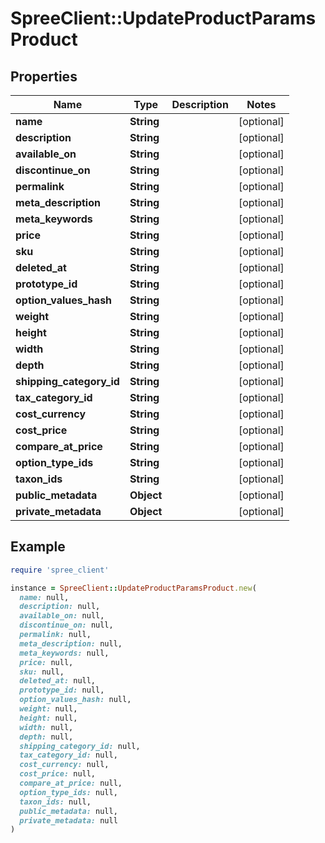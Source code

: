 # SpreeClient::UpdateProductParamsProduct

## Properties

| Name | Type | Description | Notes |
| ---- | ---- | ----------- | ----- |
| **name** | **String** |  | [optional] |
| **description** | **String** |  | [optional] |
| **available_on** | **String** |  | [optional] |
| **discontinue_on** | **String** |  | [optional] |
| **permalink** | **String** |  | [optional] |
| **meta_description** | **String** |  | [optional] |
| **meta_keywords** | **String** |  | [optional] |
| **price** | **String** |  | [optional] |
| **sku** | **String** |  | [optional] |
| **deleted_at** | **String** |  | [optional] |
| **prototype_id** | **String** |  | [optional] |
| **option_values_hash** | **String** |  | [optional] |
| **weight** | **String** |  | [optional] |
| **height** | **String** |  | [optional] |
| **width** | **String** |  | [optional] |
| **depth** | **String** |  | [optional] |
| **shipping_category_id** | **String** |  | [optional] |
| **tax_category_id** | **String** |  | [optional] |
| **cost_currency** | **String** |  | [optional] |
| **cost_price** | **String** |  | [optional] |
| **compare_at_price** | **String** |  | [optional] |
| **option_type_ids** | **String** |  | [optional] |
| **taxon_ids** | **String** |  | [optional] |
| **public_metadata** | **Object** |  | [optional] |
| **private_metadata** | **Object** |  | [optional] |

## Example

```ruby
require 'spree_client'

instance = SpreeClient::UpdateProductParamsProduct.new(
  name: null,
  description: null,
  available_on: null,
  discontinue_on: null,
  permalink: null,
  meta_description: null,
  meta_keywords: null,
  price: null,
  sku: null,
  deleted_at: null,
  prototype_id: null,
  option_values_hash: null,
  weight: null,
  height: null,
  width: null,
  depth: null,
  shipping_category_id: null,
  tax_category_id: null,
  cost_currency: null,
  cost_price: null,
  compare_at_price: null,
  option_type_ids: null,
  taxon_ids: null,
  public_metadata: null,
  private_metadata: null
)
```


